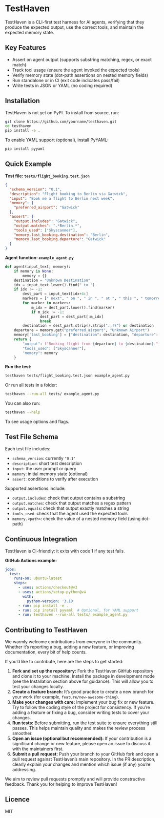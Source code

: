 # TestHaven

TestHaven is a CLI-first test harness for AI agents, verifying that they produce the expected output, use the correct tools, and maintain the expected memory state.


## Key Features

- Assert on agent output (supports substring matching, regex, or exact match)
- Track tool usage (ensure the agent invoked the expected tools)
- Verify memory state (dot-path assertions on nested memory fields)
- Run standalone or in CI (exit code indicates pass/fail)
- Write tests in JSON or YAML (no coding required)


## Installation

TestHaven is not yet on PyPI. To install from source, run:

```bash
git clone https://github.com/yourname/testhaven.git
cd testhaven
pip install -e .
```

To enable YAML support (optional), install PyYAML:

```bash
pip install pyyaml
```


## Quick Example

**Test file: `tests/flight_booking.test.json`**

```json
{
  "schema_version": "0.1",
  "description": "Flight booking to Berlin via Gatwick",
  "input": "Book me a flight to Berlin next week",
  "memory": {
    "preferred_airport": "Gatwick"
  },
  "assert": {
    "output.includes": "Gatwick",
    "output.matches": ".*Berlin.*",
    "tools_used": ["Skyscanner"],
    "memory.last_booking.destination": "Berlin",
    "memory.last_booking.departure": "Gatwick"
  }
}
```

**Agent function: `example_agent.py`**

```python
def agent(input_text, memory):
    if memory is None:
        memory = {}
    destination = "Unknown Destination"
    idx = input_text.lower().find(" to ")
    if idx != -1:
        dest_part = input_text[idx+4:]
        markers = [" next", " on ", " in ", " at ", " this ", " tomorrow", " today"]
        for marker in markers:
            m_idx = dest_part.lower().find(marker)
            if m_idx != -1:
                dest_part = dest_part[:m_idx]
                break
        destination = dest_part.strip().strip(".,!?") or destination
    departure = memory.get("preferred_airport", "Unknown Airport")
    memory['last_booking'] = {"destination": destination, "departure": departure}
    return {
        "output": f"Booking flight from {departure} to {destination}.",
        "tools_used": ["Skyscanner"],
        "memory": memory
    }
```

**Run the test:**

```bash
testhaven tests/flight_booking.test.json example_agent.py
```

Or run all tests in a folder:

```bash
testhaven --run-all tests/ example_agent.py
```

You can also run:

```bash
testhaven --help
```

To see usage options and flags.


## Test File Schema

Each test file includes:

- `schema_version`: currently `"0.1"`
- `description`: short test description
- `input`: the user prompt or query
- `memory`: initial memory state (optional)
- `assert`: conditions to verify after execution

Supported assertions include:

- `output.includes`: check that output contains a substring
- `output.matches`: check that output matches a regex pattern
- `output.equals`: check that output exactly matches a string
- `tools_used`: check that the agent used the expected tools
- `memory.<path>`: check the value of a nested memory field (using dot-path)


## Continuous Integration

TestHaven is CI-friendly: it exits with code 1 if any test fails.

**GitHub Actions example:**

```yaml
jobs:
  test:
    runs-on: ubuntu-latest
    steps:
      - uses: actions/checkout@v3
      - uses: actions/setup-python@v4
        with:
          python-version: '3.10'
      - run: pip install -e .
      - run: pip install pyyaml  # Optional, for YAML support
      - run: testhaven --run-all tests/ example_agent.py
```


## Contributing to TestHaven

We warmly welcome contributions from everyone in the community. Whether it’s reporting a bug, adding a new feature, or improving documentation, every bit of help counts.

If you’d like to contribute, here are the steps to get started:

1. **Fork and set up the repository:** Fork the TestHaven GitHub repository and clone it to your machine. Install the package in development mode (see the Installation section above for guidance). This will allow you to test your changes locally.
2. **Create a feature branch:** It’s good practice to create a new branch for your work (for example, `feature/new-awesome-thing`).
3. **Make your changes with care:** Implement your bug fix or new feature. Try to follow the coding style of the project for consistency. If you’re adding a feature or fixing a bug, consider writing tests to cover your changes.
4. **Run tests:** Before submitting, run the test suite to ensure everything still passes. This helps maintain quality and makes the review process smoother.
5. **Open an issue (optional but recommended):** If your contribution is a significant change or new feature, please open an issue to discuss it with the maintainers first.
6. **Submit a pull request:** Push your branch to your GitHub fork and open a pull request against TestHaven’s main repository. In the PR description, clearly explain your changes and mention which issue (if any) you’re addressing.

We aim to review pull requests promptly and will provide constructive feedback. Thank you for helping to improve TestHaven!


## Licence

MIT
